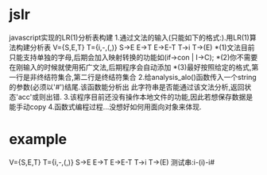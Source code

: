 jslr
====

javascript实现的LR(1)分析表构建
1.通过文法的输入(只能如下的格式:).用LR(1)算法构建分析表
			V={S,E,T}
			T={i,-,(,)}
			S->E
			E->T
			E->E-T
			T->i
			T->(E)
 *(1)文法目前只能支持单独的字母,后期会加入映射转换的功能如(if->con | I->C);
 *(2)你不需要在刚输入的时候就使用拓广文法,后期程序会自动添加
 *(3)最好按照给定的格式,第一行是非终结符集合,第二行是终结符集合
2.给analysis_alo()函数传入一个string的参数(必须以'#')结尾.该函数能分析出
  此字符串是否能通过该文法分析,返回状态'acc'或则出错.
3.该程序目前还没有操作本地文件的功能,因此若想保存数据是能手动copy
4.函数式编程过程...没想好如何用面向对象来体现.

example
====
V={S,E,T}
	T={i,-,(,)}
	S->E
	E->T
	E->E-T
	T->i
	T->(E)
测试串:i-(i)-i#
